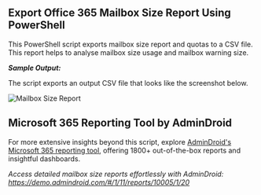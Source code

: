 ## Export Office 365 Mailbox Size Report Using PowerShell
This PowerShell script exports mailbox size report and quotas to a CSV file. This report helps to analyse mailbox size usage and mailbox warning size.

***Sample Output:*** 

The script exports an output CSV file that looks like the screenshot below. 

![Mailbox Size Report](https://o365reports.com/wp-content/uploads/2020/10/mailbox-size-report-office-365.png?v=1705576765)
## Microsoft 365 Reporting Tool by AdminDroid 
For more extensive insights beyond this script, explore [AdminDroid's Microsoft 365 reporting tool](https://admindroid.com/?src=GitHub), offering 1800+ out-of-the-box reports and insightful dashboards.

*Access detailed mailbox size reports effortlessly with AdminDroid: <https://demo.admindroid.com/#/1/11/reports/10005/1/20>*
